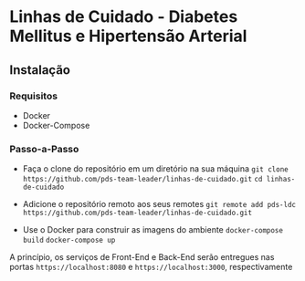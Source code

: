 # Linhas de Cuidado - Diabetes Mellitus e Hipertensão Arterial

## Instalação

### Requisitos
- Docker
- Docker-Compose

### Passo-a-Passo
- Faça o clone do repositório em um diretório na sua máquina
    ```git clone https://github.com/pds-team-leader/linhas-de-cuidado.git```
    ``cd linhas-de-cuidado``
    
- Adicione o repositório remoto aos seus remotes
    ```git remote add pds-ldc https://github.com/pds-team-leader/linhas-de-cuidado.git```
    
- Use o Docker para construir as imagens do ambiente
    ```docker-compose build```
    ```docker-compose up```
    
A princípio, os serviços de Front-End e Back-End serão entregues nas portas 
```https://localhost:8080```
e
```https://localhost:3000```, respectivamente
